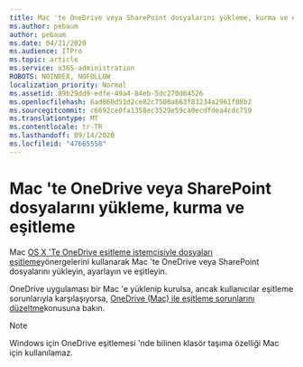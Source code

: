 ```yaml
---
title: Mac 'te OneDrive veya SharePoint dosyalarını yükleme, kurma ve eşitleme
ms.author: pebaum
author: pebaum
ms.date: 04/21/2020
ms.audience: ITPro
ms.topic: article
ms.service: o365-administration
ROBOTS: NOINDEX, NOFOLLOW
localization_priority: Normal
ms.assetid: 89b29dd9-edfe-49a4-84eb-5dc270d64526
ms.openlocfilehash: 6ad860d51d2ce82c7500a663f83234a2961f08b2
ms.sourcegitcommit: c6692ce0fa1358ec3529e59ca0ecdfdea4cdc759
ms.translationtype: MT
ms.contentlocale: tr-TR
ms.lasthandoff: 09/14/2020
ms.locfileid: "47665558"
---
```

# <a name="install-setup-and-sync-onedrive-or-sharepoint-files-on-mac"></a>Mac 'te OneDrive veya SharePoint dosyalarını yükleme, kurma ve eşitleme 

Mac [OS X 'Te OneDrive eşitleme istemcisiyle dosyaları eşitleme](https://support.office.com/article/sync-files-with-the-onedrive-sync-client-on-mac-os-x-d11b9f29-00bb-4172-be39-997da46f913f)yönergelerini kullanarak Mac 'te OneDrive veya SharePoint dosyalarını yükleyin, ayarlayın ve eşitleyin.

OneDrive uygulaması bir Mac 'e yüklenip kurulsa, ancak kullanıcılar eşitleme sorunlarıyla karşılaşıyorsa, [OneDrive (Mac) ile eşitleme sorunlarını düzeltme](https://support.office.com/article/fix-onedrive-sync-problems-on-a-mac-af3012d7-13ec-4ac9-bbb1-ebcd2a0cd756)konusuna bakın.

> [!NOTE]
> Windows için OneDrive eşitlemesi 'nde bilinen klasör taşıma özelliği Mac için kullanılamaz.




